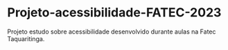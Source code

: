 # Projeto-acessibilidade-FATEC-2023
Projeto estudo sobre acessibilidade desenvolvido durante aulas na Fatec Taquaritinga.

